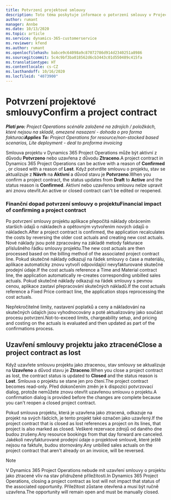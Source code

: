 ```yaml
---
title: Potvrzení projektové smlouvy
description: Toto téma poskytuje informace o potvrzení smlouvy v Project Operations.
author: rumant
manager: Annbe
ms.date: 10/13/2020
ms.topic: article
ms.service: dynamics-365-customerservice
ms.reviewer: kfend
ms.author: rumant
ms.openlocfilehash: babce9c64098a9c87072786d914d2340251a8986
ms.sourcegitcommit: 5c4c9bf3ba018562d6cb3443c01d550489c415fa
ms.translationtype: HT
ms.contentlocale: cs-CZ
ms.lasthandoff: 10/16/2020
ms.locfileid: "4073900"
---
```

# <a name="confirm-a-project-contract"></a><span data-ttu-id="cc2c4-103">Potvrzení projektové smlouvy</span><span class="sxs-lookup"><span data-stu-id="cc2c4-103">Confirm a project contract</span></span>

<span data-ttu-id="cc2c4-104">_**Platí pro:** Project Operations scénáře založené na zdrojích / položkách, které nejsou na skladě, omezené nasazení - dohoda o pro forma fakturaci_</span><span class="sxs-lookup"><span data-stu-id="cc2c4-104">_**Applies To:** Project Operations for resource/non-stocked based scenarios, Lite deployment - deal to proforma invoicing_</span></span>

<span data-ttu-id="cc2c4-105">Smlouva projektu v Dynamics 365 Project Operations může být aktivní z důvodu **Potvrzeno** nebo uzavřena z důvodu **Ztraceno**.</span><span class="sxs-lookup"><span data-stu-id="cc2c4-105">A project contract in Dynamics 365 Project Operations can be active with a reason of **Confirmed** , or closed with a reason of **Lost**.</span></span> <span data-ttu-id="cc2c4-106">Když potvrdíte smlouvu o projektu, stav se aktualizuje z **Návrh** na **Aktivní** a důvod stavu je **Potvrzeno**.</span><span class="sxs-lookup"><span data-stu-id="cc2c4-106">When you confirm a project contract, the status updates from **Draft** to **Active** and the status reason is **Confirmed**.</span></span> <span data-ttu-id="cc2c4-107">Aktivní nebo uzavřenou smlouvu nelze upravit ani znovu otevřít.</span><span class="sxs-lookup"><span data-stu-id="cc2c4-107">An active or closed contract can't be edited or reopened.</span></span> 

### <a name="financial-impact-of-confirming-a-project-contract"></a><span data-ttu-id="cc2c4-108">Finanční dopad potvrzení smlouvy o projektu</span><span class="sxs-lookup"><span data-stu-id="cc2c4-108">Financial impact of confirming a project contract</span></span>

<span data-ttu-id="cc2c4-109">Po potvrzení smlouvy projektu aplikace přepočítá náklady obrácením starších údajů o nákladech a opětovným vytvořením nových údajů o nákladech.</span><span class="sxs-lookup"><span data-stu-id="cc2c4-109">After a project contract is confirmed, the application recalculates the costs by reversing the older cost actuals and creating new cost actuals.</span></span> <span data-ttu-id="cc2c4-110">Nové náklady jsou poté zpracovány na základě metody fakturace příslušného řádku smlouvy projektu.</span><span class="sxs-lookup"><span data-stu-id="cc2c4-110">The new cost actuals are then processed based on the billing method of the associated project contract line.</span></span> <span data-ttu-id="cc2c4-111">Pokud skutečné náklady odkazují na řádek smlouvy o čase a materiálu, aplikace automaticky znovu vytvoří odpovídající nevyfakturované skutečné prodejní údaje.</span><span class="sxs-lookup"><span data-stu-id="cc2c4-111">If the cost actuals reference a Time and Material contract line, the application automatically re-creates corresponding unbilled sales actuals.</span></span> <span data-ttu-id="cc2c4-112">Pokud skutečné náklady odkazují na řádek smlouvy s pevnou cenou, aplikace zastaví přepracování skutečných nákladů.</span><span class="sxs-lookup"><span data-stu-id="cc2c4-112">If the cost actuals reference a Fixed Price contract line, the application stops reprocessing the cost actuals.</span></span>

<span data-ttu-id="cc2c4-113">Nepřekročitelné limity, nastavení poplatků a ceny a nákladování na skutečných údajích jsou vyhodnocovány a poté aktualizovány jako součást procesu potvrzení.</span><span class="sxs-lookup"><span data-stu-id="cc2c4-113">Not-to-exceed limits, chargeability setup, and pricing and costing on the actuals is evaluated and then updated as part of the confirmations process.</span></span>

## <a name="close-a-project-contract-as-lost"></a><span data-ttu-id="cc2c4-114">Uzavření smlouvy projektu jako ztracené</span><span class="sxs-lookup"><span data-stu-id="cc2c4-114">Close a project contract as lost</span></span>

<span data-ttu-id="cc2c4-115">Když uzavřete smlouvu projektu jako ztracenou, stav smlouvy se aktualizuje na **Uzavřeno** a důvod stavu je **Ztraceno**.</span><span class="sxs-lookup"><span data-stu-id="cc2c4-115">When you close a project contract as lost, the contract status is updated to **Closed** and the status reason is **Lost**.</span></span> <span data-ttu-id="cc2c4-116">Smlouva o projektu se stane jen pro čtení.</span><span class="sxs-lookup"><span data-stu-id="cc2c4-116">The project contract becomes read-only.</span></span> <span data-ttu-id="cc2c4-117">Před dokončením změn je k dispozici potvrzovací dialog, protože nemůžete znovu otevřít uzavřenou smlouvu o projektu.</span><span class="sxs-lookup"><span data-stu-id="cc2c4-117">A confirmation dialog is provided before the changes are complete because you can't reopen a closed project contract.</span></span>

<span data-ttu-id="cc2c4-118">Pokud smlouva projektu, která je uzavřena jako ztracená, odkazuje na projekt na svých řádcích, je tento projekt také označen jako uzavřený.</span><span class="sxs-lookup"><span data-stu-id="cc2c4-118">If the project contract that is closed as lost references a project on its lines, that project is also marked as closed.</span></span> <span data-ttu-id="cc2c4-119">Veškeré rezervace zdrojů od daného dne budou zrušeny.</span><span class="sxs-lookup"><span data-stu-id="cc2c4-119">Any resource bookings from that day forward are canceled.</span></span> <span data-ttu-id="cc2c4-120">Jakékoli nevyfakturované prodejní údaje o projektové smlouvě, které ještě nejsou na faktuře, budou stornovány.</span><span class="sxs-lookup"><span data-stu-id="cc2c4-120">Any unbilled sales actuals on the project contract that aren't already on an invoice, will be reversed.</span></span>

> [!NOTE]
> <span data-ttu-id="cc2c4-121">V Dynamics 365 Project Operations nebude mít uzavření smlouvy o projektu jako ztracené vliv na stav přidružené příležitosti.</span><span class="sxs-lookup"><span data-stu-id="cc2c4-121">In Dynamics 365 Project Operations, closing a project contract as lost will not impact that status of the associated opportunity.</span></span> <span data-ttu-id="cc2c4-122">Příležitost zůstane otevřená a musí být ručně uzavřena.</span><span class="sxs-lookup"><span data-stu-id="cc2c4-122">The opportunity will remain open and must be manually closed.</span></span>
